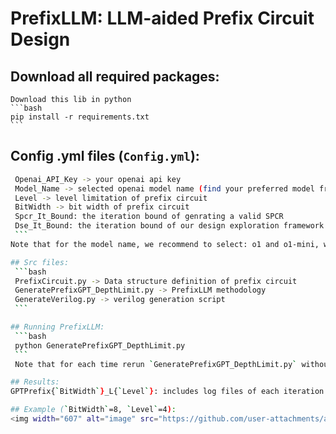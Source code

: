 # PrefixLLM: LLM-aided Prefix Circuit Design

## Download all required packages:

    Download this lib in python
    ```bash
    pip install -r requirements.txt
    ```

## Config .yml files (`Config.yml`):
   ```bash
    Openai_API_Key -> your openai api key
    Model_Name -> selected openai model name (find your preferred model from https://platform.openai.com/docs/models)
    Level -> level limitation of prefix circuit
    BitWidth -> bit width of prefix circuit
    Spcr_It_Bound: the iteration bound of genrating a valid SPCR
    Dse_It_Bound: the iteration bound of our design exploration framework
    ```
   Note that for the model name, we recommend to select: o1 and o1-mini, which can derive the results using fewer iteration. If selecting other models such as gpt 4o, you may have to increase `Spcr_It_Bound` and `Dse_It_Bound`.

## Src files:
    ```bash
    PrefixCircuit.py -> Data structure definition of prefix circuit
    GeneratePrefixGPT_DepthLimit.py -> PrefixLLM methodology
    GenerateVerilog.py -> verilog generation script
    ```

## Running PrefixLLM:
    ```bash
    python GeneratePrefixGPT_DepthLimit.py
    ```
    Note that for each time rerun `GeneratePrefixGPT_DepthLimit.py` without modifying `Config.yml`, you have to delete the corresponding output folder.

## Results:
   GPTPrefix{`BitWidth`}_L{`Level`}: includes log files of each iteration during design space exploration

## Example (`BitWidth`=8, `Level`=4):
<img width="607" alt="image" src="https://github.com/user-attachments/assets/88fcf8e1-3d79-4d3f-ad91-1c047ff99482" />



   


